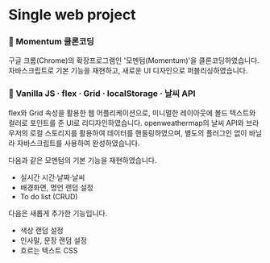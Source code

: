 # Single web project


### 📌 Momentum 클론코딩

구글 크롬(Chrome)의 확장프로그램인 '모멘텀(Momentum)'을 클론코딩하였습니다. 자바스크립트로 기본 기능을 재현하고, 새로운 UI 디자인으로 퍼블리싱하였습니다.


### 📝 Vanilla JS · flex · Grid · localStorage · 날씨 API

flex와 Grid 속성을 활용한 웹 어플리케이션으로, 미니멀한 레이아웃에 볼드 텍스트와 컬러로 포인트를 준 UI로 리디자인하였습니다. openweathermap의 날씨 API와 브라우저의 로컬 스토리지를 활용하여 데이터를 핸들링하였으며, 별도의 플러그인 없이 바닐라 자바스크립트를 사용하여 완성하였습니다.

다음과 같은 모멘텀의 기본 기능을 재현하였습니다.
- 실시간 시간·날짜·날씨
- 배경화면, 명언 랜덤 설정
- To do list (CRUD)

다음은 새롭게 추가한 기능입니다.
- 색상 랜덤 설정
- 인사말, 문장 랜덤 설정
- 흐르는 텍스트 CSS
